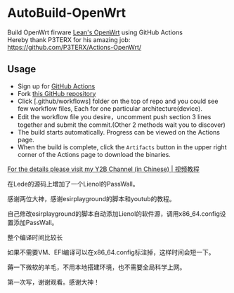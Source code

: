 # AutoBuild-OpenWrt

Build OpenWrt firware [Lean's OpenWrt](https://github.com/coolsnowwolf/lede) using GitHub Actions  
Hereby thank P3TERX for his amazing job: https://github.com/P3TERX/Actions-OpenWrt/

## Usage

- Sign up for [GitHub Actions](https://github.com/features/actions/signup)
- Fork [this GitHub repository](https://github.com/esirplayground/AutoBuild-OpenWrt)
- Click [.github/workflows] folder on the top of repo and you could see few workflow files, Each for one particular architecture(device).
- Edit the workflow file you desire，uncomment push section 3 lines together and submit the commit.(Other 2 methods wait you to discover)
- The build starts automatically. Progress can be viewed on the Actions page.
- When the build is complete, click the `Artifacts` button in the upper right corner of the Actions page to download the binaries.

[For the details please visit my Y2B Channel (in Chinese) | 视频教程](https://www.youtube.com/c/esirplayground)


在Lede的源码上增加了一个Lienol的PassWall。

感谢两位大神，感谢esirplayground的脚本和youtub的教程。

自己修改esirplayground的脚本自动添加Lienol的软件源，调用x86_64.config设置添加PassWall。

整个编译时间比较长

如果不需要VM、EFI编译可以在x86_64.config标注掉，这样时间会短一下。

薅一下微软的羊毛，不用本地搭建环境，也不需要全局科学上网。

第一次写，谢谢观看。感谢大神！
